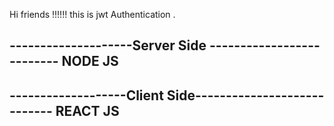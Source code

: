 Hi friends !!!!!!
this is jwt Authentication .

--------------------Server Side --------------------------
NODE JS
----------------------------------------------------------

-------------------Client Side----------------------------
REACT JS 
----------------------------------------------------------
